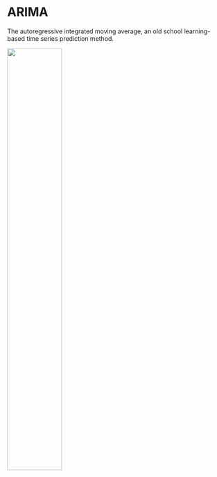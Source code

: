 # ARIMA

The autoregressive integrated moving average, an old school learning-based time series prediction method.

<img src="https://github.com/Josh-Yi/ARIMA/pic.png" width=50% height=50%>
